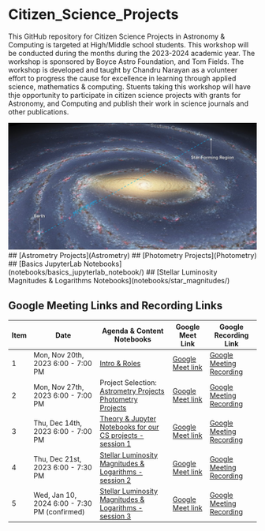 # Citizen_Science_Projects


This GitHub repository for Citizen Science Projects in Astronomy & Computing is targeted at High/Middle school students. This workshop will be conducted during the months during the 2023-2024 academic year. The workshop is sponsored by Boyce Astro Foundation, and Tom Fields. The workshop is developed and taught by Chandru Narayan as a volunteer effort to progress the cause for excellence in learning through applied science, mathematics & computing. Stuents taking this workshop will have thje opportunity to participate in citizen science projects with grants for Astronomy, and Computing and publish their work in science journals and other publications.


<img src="milkyway.png" width=700px />
## [Astrometry Projects](Astrometry)
## [Photometry Projects](Photometry)
## [Basics JupyterLab Notebooks](notebooks/basics_jupyterlab_notebook/)
## [Stellar Luminosity Magnitudes & Logarithms Notebooks](notebooks/star_magnitudes/)

## Google Meeting Links and Recording Links 

Item|Date|Agenda & Content Notebooks|Google Meet Link|Google Recording Link
---|---|---|---|---|
1|Mon, Nov 20th, 2023 6:00 - 7:00 PM|[Intro & Roles](https://drunarayan.github.io/Citizen_Science_Projects/)|[Google Meet link](https://meet.google.com/hwo-ttfv-smv)|[Google Meeting Recording](https://drive.google.com/file/d/1vIJC9bdARp3I229-IrN4-zbeXCbpur00/view?usp=sharing)
2|Mon, Nov 27th, 2023 6:00 - 7:00 PM|Project Selection:  [Astrometry Projects](https://drunarayan.github.io/Citizen_Science_Projects/Astrometry/) [Photometry Projects](https://drunarayan.github.io/Citizen_Science_Projects/Photometry/)|[Google Meet link](https://meet.google.com/hwo-ttfv-smv)|[Google Meeting Recording](https://drive.google.com/file/d/13SBWboNWtZF7jt3Uz5Gcj3RXyonkTKUX/view?usp=sharing)
3|Thu, Dec 14th, 2023 6:00 - 7:00 PM|[Theory & Jupyter Notebooks for our CS projects - session 1](https://drunarayan.github.io/Citizen_Science_Projects/notebooks/basics_jupyterlab_notebook/)|[Google Meet link](https://meet.google.com/hwo-ttfv-smv)|[Google Meeting Recording](https://drive.google.com/file/d/10PReT9n9Wh5GtrnN-rOXM2sU3dN4GHwG/view?usp=sharing)
4|Thu, Dec 21st, 2023 6:00 - 7:30 PM|[Stellar Luminosity Magnitudes & Logarithms - session 2](https://drunarayan.github.io/Citizen_Science_Projects/notebooks/star_magnitudes/)|[Google Meet link](https://meet.google.com/hwo-ttfv-smv)|[Google Meeting Recording](https://drive.google.com/file/d/1Gofbwr7svUXDzd0CPznKomNP6ElwTIrx/view?usp=sharing)
5|Wed, Jan 10, 2024 6:00 - 7:30 PM (confirmed)|[Stellar Luminosity Magnitudes & Logarithms - session 3](https://drunarayan.github.io/Citizen_Science_Projects/notebooks/star_magnitudes/)|[Google Meet link](https://meet.google.com/hwo-ttfv-smv)|[Google Meeting Recording](TBA)
